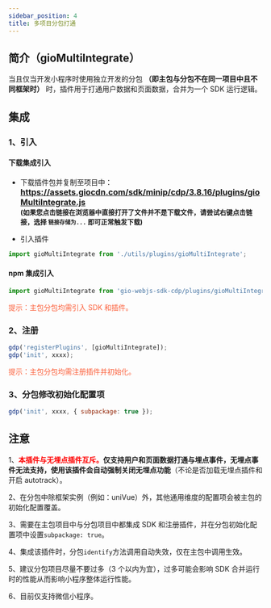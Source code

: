 ```yaml
---
sidebar_position: 4
title: 多项目分包打通
---
```


## 简介（gioMultiIntegrate）

当且仅当开发小程序时使用独立开发的分包 **（即主包与分包不在同一项目中且不同框架时）** 时，插件用于打通用户数据和页面数据，合并为一个 SDK 运行逻辑。

## 集成

### 1、引入

#### 下载集成引入

- 下载插件包并复制至项目中：
  **<font size="3"><https://assets.giocdn.com/sdk/minip/cdp/3.8.16/plugins/gioMultiIntegrate.js></font>**<br/>
  **<font size="2">(如果您点击链接在浏览器中直接打开了文件并不是下载文件，请尝试右键点击链接，选择 `链接存储为...` 即可正常触发下载)</font>**

- 引入插件

```js
import gioMultiIntegrate from './utils/plugins/gioMultiIntegrate';
```

#### npm 集成引入

```js
import gioMultiIntegrate from 'gio-webjs-sdk-cdp/plugins/gioMultiIntegrate';
```

<font color="#FC5F3A">提示：主包分包均需引入 SDK 和插件。</font>

### 2、注册

```js
gdp('registerPlugins', [gioMultiIntegrate]);
gdp('init', xxxx);
```

<font color="#FC5F3A">提示：主包分包均需注册插件并初始化。</font>

### 3、分包修改初始化配置项

```js
gdp('init', xxxx, { subpackage: true });
```

## 注意

1、**<font color="red">本插件与无埋点插件互斥。</font>**仅支持用户和页面数据打通与埋点事件，无埋点事件无法支持，使用该插件会**自动强制关闭无埋点功能**（不论是否加载无埋点插件和开启 autotrack）。

2、在分包中除框架实例（例如：uniVue）外，其他通用维度的配置项会被主包的初始化配置覆盖。

3、需要在主包项目中与分包项目中都集成 SDK 和注册插件，并在分包初始化配置项中设置`subpackage: true`。

4、集成该插件时，分包`identify`方法调用自动失效，仅在主包中调用生效。

5、建议分包项目尽量不要过多（3 个以内为宜），过多可能会影响 SDK 合并运行时的性能从而影响小程序整体运行性能。

6、目前仅支持微信小程序。
